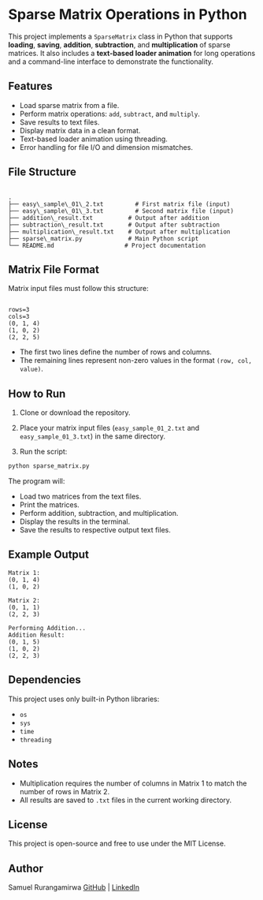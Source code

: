 # Sparse Matrix Operations in Python

This project implements a `SparseMatrix` class in Python that supports **loading**, **saving**, **addition**, **subtraction**, and **multiplication** of sparse matrices. It also includes a **text-based loader animation** for long operations and a command-line interface to demonstrate the functionality.


## Features

- Load sparse matrix from a file.
- Perform matrix operations: `add`, `subtract`, and `multiply`.
- Save results to text files.
- Display matrix data in a clean format.
- Text-based loader animation using threading.
- Error handling for file I/O and dimension mismatches.


## File Structure

```

.
├── easy\_sample\_01\_2.txt         # First matrix file (input)
├── easy\_sample\_01\_3.txt         # Second matrix file (input)
├── addition\_result.txt          # Output after addition
├── subtraction\_result.txt       # Output after subtraction
├── multiplication\_result.txt    # Output after multiplication
├── sparse\_matrix.py             # Main Python script
└── README.md                    # Project documentation

```


## Matrix File Format

Matrix input files must follow this structure:

```

rows=3
cols=3
(0, 1, 4)
(1, 0, 2)
(2, 2, 5)

````

- The first two lines define the number of rows and columns.
- The remaining lines represent non-zero values in the format `(row, col, value)`.


## How to Run

1. Clone or download the repository.

2. Place your matrix input files (`easy_sample_01_2.txt` and `easy_sample_01_3.txt`) in the same directory.

3. Run the script:

```bash
python sparse_matrix.py
````

The program will:

* Load two matrices from the text files.
* Print the matrices.
* Perform addition, subtraction, and multiplication.
* Display the results in the terminal.
* Save the results to respective output text files.


## Example Output

```
Matrix 1:
(0, 1, 4)
(1, 0, 2)

Matrix 2:
(0, 1, 1)
(2, 2, 3)

Performing Addition...
Addition Result:
(0, 1, 5)
(1, 0, 2)
(2, 2, 3)
```


## Dependencies

This project uses only built-in Python libraries:

* `os`
* `sys`
* `time`
* `threading`


## Notes

* Multiplication requires the number of columns in Matrix 1 to match the number of rows in Matrix 2.
* All results are saved to `.txt` files in the current working directory.


## License

This project is open-source and free to use under the MIT License.


## Author

Samuel Rurangamirwa
[GitHub](https://github.com/alusamuel) | [LinkedIn](https://linkedin.com/in/samuelrurangamirwa)

